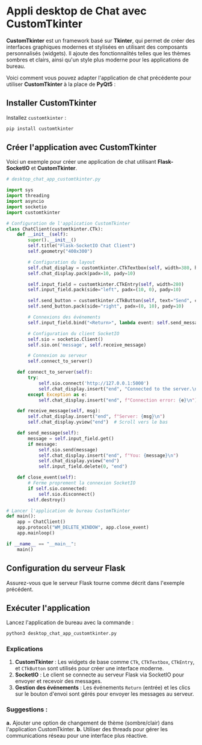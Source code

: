 # Appli desktop de Chat avec CustomTkinter

**CustomTkinter** est un framework basé sur **Tkinter**, qui permet de créer des interfaces graphiques modernes et stylisées en utilisant des composants personnalisés (widgets). Il ajoute des fonctionnalités telles que les thèmes sombres et clairs, ainsi qu'un style plus moderne pour les applications de bureau.

Voici comment vous pouvez adapter l'application de chat précédente pour utiliser **CustomTkinter** à la place de **PyQt5** :

## Installer CustomTkinter
Installez `customtkinter` :

```bash
pip install customtkinter
```

## Créer l'application avec CustomTkinter
Voici un exemple pour créer une application de chat utilisant **Flask-SocketIO** et **CustomTkinter**.

```python
# desktop_chat_app_customtkinter.py

import sys
import threading
import asyncio
import socketio
import customtkinter

# Configuration de l'application CustomTkinter
class ChatClient(customtkinter.CTk):
    def __init__(self):
        super().__init__()
        self.title("Flask-SocketIO Chat Client")
        self.geometry("400x300")

        # Configuration du layout
        self.chat_display = customtkinter.CTkTextbox(self, width=380, height=200)
        self.chat_display.pack(padx=10, pady=10)

        self.input_field = customtkinter.CTkEntry(self, width=280)
        self.input_field.pack(side="left", padx=(10, 0), pady=10)

        self.send_button = customtkinter.CTkButton(self, text="Send", command=self.send_message)
        self.send_button.pack(side="right", padx=(0, 10), pady=10)

        # Connexions des événements
        self.input_field.bind("<Return>", lambda event: self.send_message())

        # Configuration du client SocketIO
        self.sio = socketio.Client()
        self.sio.on('message', self.receive_message)

        # Connexion au serveur
        self.connect_to_server()

    def connect_to_server(self):
        try:
            self.sio.connect('http://127.0.0.1:5000')
            self.chat_display.insert("end", "Connected to the server.\n")
        except Exception as e:
            self.chat_display.insert("end", f"Connection error: {e}\n")

    def receive_message(self, msg):
        self.chat_display.insert("end", f"Server: {msg}\n")
        self.chat_display.yview("end")  # Scroll vers le bas

    def send_message(self):
        message = self.input_field.get()
        if message:
            self.sio.send(message)
            self.chat_display.insert("end", f"You: {message}\n")
            self.chat_display.yview("end")
            self.input_field.delete(0, "end")

    def close_event(self):
        # Ferme proprement la connexion SocketIO
        if self.sio.connected:
            self.sio.disconnect()
        self.destroy()

# Lancer l'application de bureau CustomTkinter
def main():
    app = ChatClient()
    app.protocol("WM_DELETE_WINDOW", app.close_event)
    app.mainloop()

if __name__ == "__main__":
    main()
```

## Configuration du serveur Flask
Assurez-vous que le serveur Flask tourne comme décrit dans l'exemple précédent.

## Exécuter l'application
Lancez l'application de bureau avec la commande :

```bash
python3 desktop_chat_app_customtkinter.py
```

### Explications
1. **CustomTkinter** : Les widgets de base comme `CTk`, `CTkTextbox`, `CTkEntry`, et `CTkButton` sont utilisés pour créer une interface moderne.
2. **SocketIO** : Le client se connecte au serveur Flask via SocketIO pour envoyer et recevoir des messages.
3. **Gestion des événements** : Les événements `Return` (entrée) et les clics sur le bouton d'envoi sont gérés pour envoyer les messages au serveur.

### Suggestions :
**a.** Ajouter une option de changement de thème (sombre/clair) dans l'application CustomTkinter.
**b.** Utiliser des threads pour gérer les communications réseau pour une interface plus réactive.